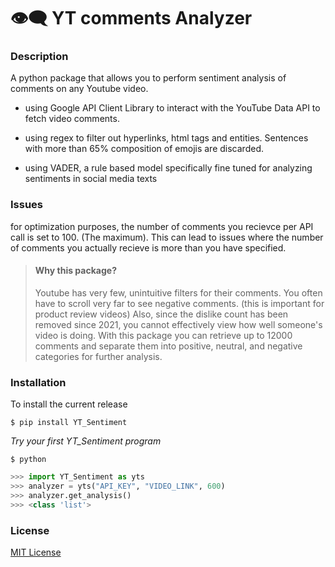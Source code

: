 # 👁️‍🗨️ YT comments Analyzer 

### Description
A python package that allows you to perform sentiment analysis of comments on any Youtube video. 

- using Google API Client Library to interact with the YouTube Data API to fetch video comments.

- using regex to filter out hyperlinks, html tags and entities. Sentences with more than 65% composition of emojis are discarded.

- using VADER, a rule based model specifically fine tuned for analyzing sentiments in social media texts

### Issues
for optimization purposes, the number of comments you recievce per API call is set to 100. (The maximum). This can lead to issues where the number of comments you actually recieve is more than you have specified. 

>#### Why this package?
> Youtube has very few, unintuitive filters for their comments. You often have to scroll very far to see negative comments. (this is important for product review videos) Also, since the dislike count has been removed since 2021, you cannot effectively view how well someone's video is doing. With this package you can retrieve up to 12000 comments and separate them into positive, neutral, and negative categories for further analysis.
### Installation

To install the current release

```
$ pip install YT_Sentiment
```
*Try your first YT_Sentiment program*

```
$ python
```
```python
>>> import YT_Sentiment as yts
>>> analyzer = yts("API_KEY", "VIDEO_LINK", 600)
>>> analyzer.get_analysis()
>>> <class 'list'>
```
### License
[MIT License](LICENSE)

